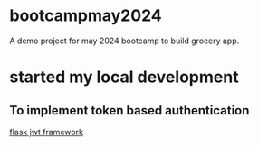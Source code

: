 # bootcampmay2024
A demo project for may 2024 bootcamp to build grocery app.
# started my local development

## To implement token based authentication
[flask jwt framework](https://flask-jwt-extended.readthedocs.io/en/stable/installation.html)